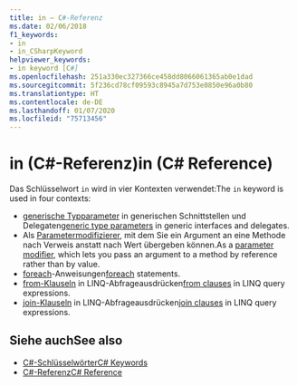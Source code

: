 ```yaml
---
title: in – C#-Referenz
ms.date: 02/06/2018
f1_keywords:
- in
- in_CSharpKeyword
helpviewer_keywords:
- in keyword [C#]
ms.openlocfilehash: 251a330ec327366ce458dd8066061365ab0e1dad
ms.sourcegitcommit: 5f236cd78cf09593c8945a7d753e0850e96a0b80
ms.translationtype: HT
ms.contentlocale: de-DE
ms.lasthandoff: 01/07/2020
ms.locfileid: "75713456"
---
```

# <a name="in-c-reference"></a><span data-ttu-id="fdd16-102">in (C#-Referenz)</span><span class="sxs-lookup"><span data-stu-id="fdd16-102">in (C# Reference)</span></span>

<span data-ttu-id="fdd16-103">Das Schlüsselwort `in` wird in vier Kontexten verwendet:</span><span class="sxs-lookup"><span data-stu-id="fdd16-103">The `in` keyword is used in four contexts:</span></span>  
  
- <span data-ttu-id="fdd16-104">[generische Typparameter](in-generic-modifier.md) in generischen Schnittstellen und Delegaten</span><span class="sxs-lookup"><span data-stu-id="fdd16-104">[generic type parameters](in-generic-modifier.md) in generic interfaces and delegates.</span></span>
- <span data-ttu-id="fdd16-105">Als [Parametermodifizierer](in-parameter-modifier.md), mit dem Sie ein Argument an eine Methode nach Verweis anstatt nach Wert übergeben können.</span><span class="sxs-lookup"><span data-stu-id="fdd16-105">As a [parameter modifier](in-parameter-modifier.md), which lets you pass an argument to a method by reference rather than by value.</span></span>
- <span data-ttu-id="fdd16-106">[foreach](foreach-in.md)-Anweisungen</span><span class="sxs-lookup"><span data-stu-id="fdd16-106">[foreach](foreach-in.md) statements.</span></span>
- <span data-ttu-id="fdd16-107">[from-Klauseln](from-clause.md) in LINQ-Abfrageausdrücken</span><span class="sxs-lookup"><span data-stu-id="fdd16-107">[from clauses](from-clause.md) in LINQ query expressions.</span></span>
- <span data-ttu-id="fdd16-108">[join-Klauseln](join-clause.md) in LINQ-Abfrageausdrücken</span><span class="sxs-lookup"><span data-stu-id="fdd16-108">[join clauses](join-clause.md) in LINQ query expressions.</span></span>
  
## <a name="see-also"></a><span data-ttu-id="fdd16-109">Siehe auch</span><span class="sxs-lookup"><span data-stu-id="fdd16-109">See also</span></span>

- [<span data-ttu-id="fdd16-110">C#-Schlüsselwörter</span><span class="sxs-lookup"><span data-stu-id="fdd16-110">C# Keywords</span></span>](index.md)
- [<span data-ttu-id="fdd16-111">C#-Referenz</span><span class="sxs-lookup"><span data-stu-id="fdd16-111">C# Reference</span></span>](../index.md)
